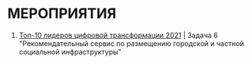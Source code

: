 # МЕРОПРИЯТИЯ

01. [Топ-10 лидеров цифровой трансформации 2021](https://github.com/urzumo/diplomas_and_certificates/blob/6d6d8085bfdbe182785e67c1a43c92b106c302a4/competitions/finalist_lct_2021.pdf) | Задача 6 "Рекомендательный сервис по размещению городской и частной социальной инфраструктуры" 
